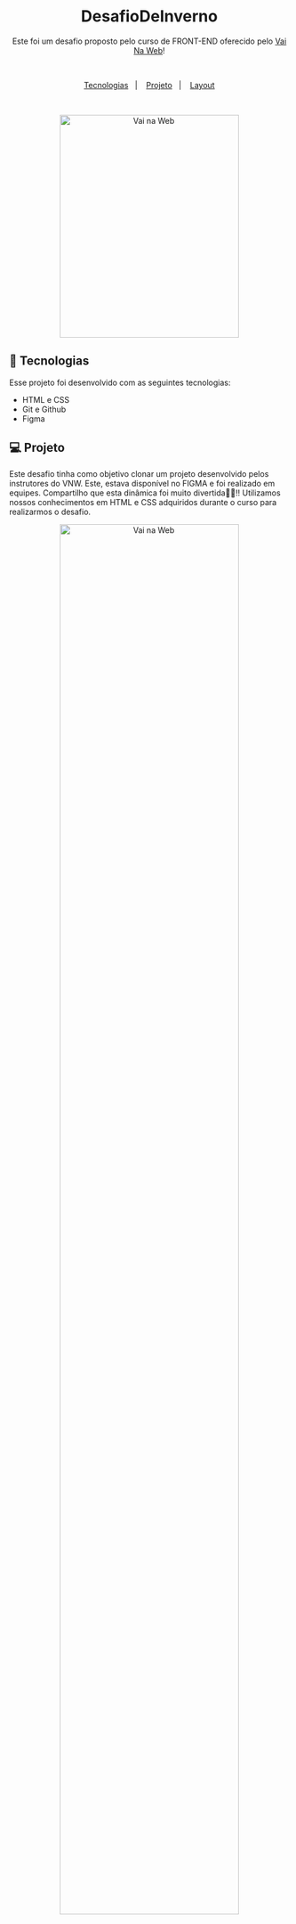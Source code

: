 <h1 align="center"> DesafioDeInverno </h1>

<p align="center">
Este foi um desafio proposto pelo curso de FRONT-END oferecido pelo <a href="https://vainaweb.com.br/">Vai Na Web</a>!
</p>
<br>
<p align="center">
  <a href="#-tecnologias">Tecnologias</a>&nbsp;&nbsp;&nbsp;|&nbsp;&nbsp;&nbsp;
  <a href="#-projeto">Projeto</a>&nbsp;&nbsp;&nbsp;|&nbsp;&nbsp;&nbsp;
  <a href="#-layout">Layout</a>
</p>
<br>
<p align="center">
  <img alt="Vai na Web" src="https://pbs.twimg.com/profile_images/1110161791043145728/XmGdTkJR_400x400.png" width="80%" height= "400px">
</p>

## 🚀 Tecnologias

Esse projeto foi desenvolvido com as seguintes tecnologias:

- HTML e CSS
- Git e Github
- Figma

## 💻 Projeto
Este desafio tinha como objetivo clonar um projeto desenvolvido pelos instrutores do VNW. Este, estava disponível no FIGMA e foi realizado em equipes.
Compartilho que esta dinâmica foi muito divertida🤗🚀!!
Utilizamos nossos conhecimentos em HTML e CSS adquiridos durante o curso para realizarmos o desafio.
<br>
<p align="center">
  <img alt="Vai na Web" src="https://images2.imgbox.com/67/7b/B0cM0exL_o.jpeg" width="80%">
</p>
- [Visite o projeto online](https://kaysilvha.github.io/DesafioDeInverno/)

## 🔖 Layout

Você pode visualizar o layout do projeto através [DESSE LINK](https://www.figma.com/file/MyVSM7WgNHZYTlL7Slfux4/Desafio-Inverno?type=design&node-id=0-1&mode=design&t=rlk9VzNyEfygkIi1-0). É necessário ter conta no [Figma](https://figma.com) para acessá-lo.
